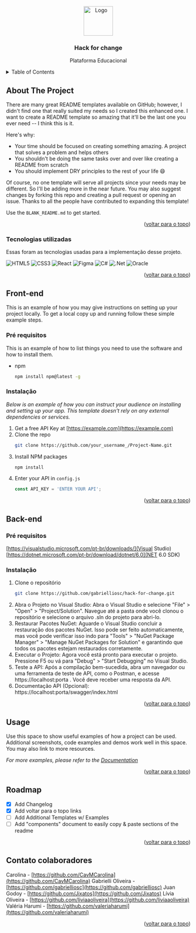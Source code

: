 <!-- Improved compatibility of voltar para o topo link: See: https://github.com/othneildrew/Best-README-Template/pull/73 -->
<a name="readme-top"></a>

<!-- PROJECT LOGO -->
<br />
<div align="center">
  <a href="https://github.com/othneildrew/Best-README-Template">
    <img src="images/logo.png" alt="Logo" width="80" height="80">
  </a>

  <h3 align="center">Hack for change</h3>
  <p align="center">
    Plataforma Educacional
  </p>
</div>



<!-- TABLE OF CONTENTS -->
<details>
  <summary>Table of Contents</summary>
  <ol>
    <li>
      <a href="#about-the-project">Sobre o projeto</a>
      <ul>
        <li><a href="#built-with">Tecnologias utilizadas</a></li>
      </ul>
    </li>
    <li>
      <a href="#getting-started-front">Front-end</a>
      <ul>
        <li><a href="#prerequisites-front">Pré requisitos</a></li>
        <li><a href="#installation-front">Instalação</a></li>
      </ul>
    </li>
    <li>
      <a href="#getting-started-back">API</a>
      <ul>
        <li><a href="#prerequisites-back">Pré requisitos</a></li>
        <li><a href="#installation-back">Instalação</a></li>
      </ul>
    </li>
    <li><a href="#usage">Uso</a></li>
    <li><a href="#roadmap">Roadmap</a></li>
    <li><a href="#contact">Contato colaboradores</a></li>
  </ol>
</details>



<!-- ABOUT THE PROJECT -->
## About The Project

There are many great README templates available on GitHub; however, I didn't find one that really suited my needs so I created this enhanced one. I want to create a README template so amazing that it'll be the last one you ever need -- I think this is it.

Here's why:
* Your time should be focused on creating something amazing. A project that solves a problem and helps others
* You shouldn't be doing the same tasks over and over like creating a README from scratch
* You should implement DRY principles to the rest of your life :smile:

Of course, no one template will serve all projects since your needs may be different. So I'll be adding more in the near future. You may also suggest changes by forking this repo and creating a pull request or opening an issue. Thanks to all the people have contributed to expanding this template!

Use the `BLANK_README.md` to get started.

<p align="right">(<a href="#readme-top">voltar para o topo</a>)</p>



### Tecnologias utilizadas

Essas foram as tecnologias usadas para a implementação desse projeto.

![HTML5](https://img.shields.io/badge/html5-%23E34F26.svg?style=for-the-badge&logo=html5&logoColor=white)
![CSS3](https://img.shields.io/badge/css3-%231572B6.svg?style=for-the-badge&logo=css3&logoColor=white)
![React](https://img.shields.io/badge/react-%2320232a.svg?style=for-the-badge&logo=react&logoColor=%2361DAFB)
![Figma](https://img.shields.io/badge/figma-%23F24E1E.svg?style=for-the-badge&logo=figma&logoColor=white)
![C#](https://img.shields.io/badge/c%23-%23239120.svg?style=for-the-badge&logo=c-sharp&logoColor=white)
![.Net](https://img.shields.io/badge/.NET-5C2D91?style=for-the-badge&logo=.net&logoColor=white)
![Oracle](https://img.shields.io/badge/Oracle-F80000?style=for-the-badge&logo=oracle&logoColor=white)


<p align="right">(<a href="#readme-top">voltar para o topo</a>)</p>



<!-- GETTING STARTED -->
## Front-end

This is an example of how you may give instructions on setting up your project locally.
To get a local copy up and running follow these simple example steps.

### Pré requisitos

This is an example of how to list things you need to use the software and how to install them.
* npm
  ```sh
  npm install npm@latest -g
  ```

### Instalação

_Below is an example of how you can instruct your audience on installing and setting up your app. This template doesn't rely on any external dependencies or services._

1. Get a free API Key at [https://example.com](https://example.com)
2. Clone the repo
   ```sh
   git clone https://github.com/your_username_/Project-Name.git
   ```
3. Install NPM packages
   ```sh
   npm install
   ```
4. Enter your API in `config.js`
   ```js
   const API_KEY = 'ENTER YOUR API';
   ```

<p align="right">(<a href="#readme-top">voltar para o topo</a>)</p>

<!-- GETTING STARTED -->
## Back-end

### Pré requisitos

[https://visualstudio.microsoft.com/pt-br/downloads/](Visual Studio)
[https://dotnet.microsoft.com/pt-br/download/dotnet/6.0](NET 6.0 SDK)

### Instalação

1. Clone o repositório
   ```sh
   git clone https://github.com/gabrielliosc/hack-for-change.git
   ```
2. Abra o Projeto no Visual Studio:
  Abra o Visual Studio e selecione "File" > "Open" > "Project/Solution". Navegue até a pasta onde você clonou o repositório e selecione o arquivo .sln do projeto para abri-lo.
3. Restaurar Pacotes NuGet:
  Aguarde o Visual Studio concluir a restauração dos pacotes NuGet. Isso pode ser feito automaticamente, mas você pode verificar isso indo para "Tools" > "NuGet Package Manager" > "Manage NuGet Packages for Solution" e garantindo que todos os pacotes estejam restaurados corretamente.
4. Executar o Projeto:
  Agora você está pronto para executar o projeto. Pressione F5 ou vá para "Debug" > "Start Debugging" no Visual Studio.
5. Teste a API:
  Após a compilação bem-sucedida, abra um navegador ou uma ferramenta de teste de API, como o Postman, e acesse https://localhost:porta . Você deve receber uma resposta da API.
6. Documentação API (Opcional):
  https://localhost:porta/swagger/index.html


<p align="right">(<a href="#readme-top">voltar para o topo</a>)</p>

<!-- USAGE EXAMPLES -->
## Usage

Use this space to show useful examples of how a project can be used. Additional screenshots, code examples and demos work well in this space. You may also link to more resources.

_For more examples, please refer to the [Documentation](https://example.com)_

<p align="right">(<a href="#readme-top">voltar para o topo</a>)</p>



<!-- ROADMAP -->
## Roadmap

- [x] Add Changelog
- [x] Add voltar para o topo links
- [ ] Add Additional Templates w/ Examples
- [ ] Add "components" document to easily copy & paste sections of the readme

<p align="right">(<a href="#readme-top">voltar para o topo</a>)</p>


<!-- CONTACT -->
## Contato colaboradores

Carolina - [https://github.com/CavMCarolina](https://github.com/CavMCarolina)
Gabrielli Oliveira - [https://github.com/gabrielliosc](https://github.com/gabrielliosc)
Juan Godoy - [https://github.com/Jixatos](https://github.com/Jixatos)
Lívia Oliveira - [https://github.com/liviaaoliveira](https://github.com/liviaaoliveira)
Valéria Harumi - [https://github.com/valeriaharumi](https://github.com/valeriaharumi)

<p align="right">(<a href="#readme-top">voltar para o topo</a>)</p>

